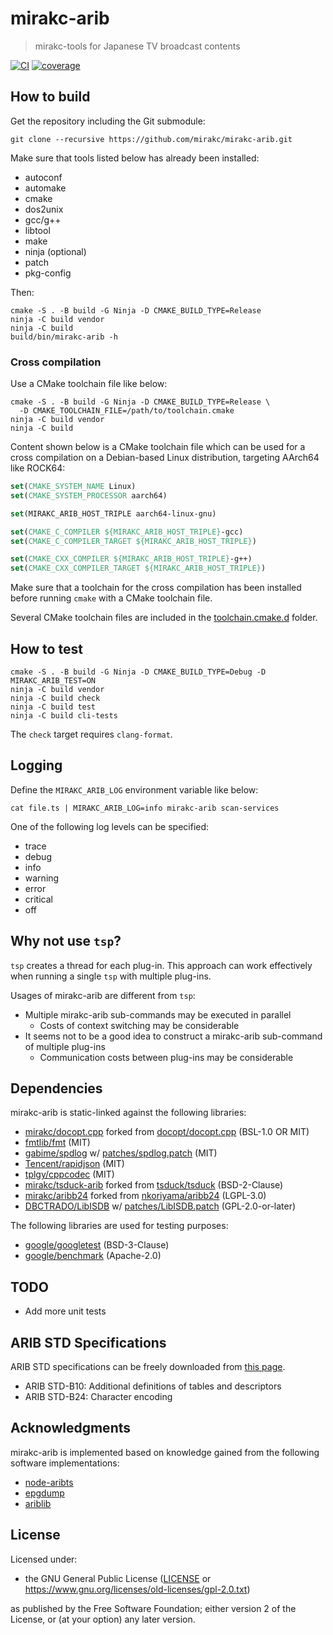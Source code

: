 # mirakc-arib

> mirakc-tools for Japanese TV broadcast contents

[![CI](https://github.com/mirakc/mirakc-arib/actions/workflows/ci.yml/badge.svg)](https://github.com/mirakc/mirakc-arib/actions/workflows/ci.yml)
[![coverage](https://codecov.io/gh/mirakc/mirakc-arib/branch/main/graph/badge.svg?token=iYQqKQLd7A)](https://codecov.io/gh/mirakc/mirakc-arib)

## How to build

Get the repository including the Git submodule:

```shell
git clone --recursive https://github.com/mirakc/mirakc-arib.git
```

Make sure that tools listed below has already been installed:

* autoconf
* automake
* cmake
* dos2unix
* gcc/g++
* libtool
* make
* ninja (optional)
* patch
* pkg-config

Then:

```shell
cmake -S . -B build -G Ninja -D CMAKE_BUILD_TYPE=Release
ninja -C build vendor
ninja -C build
build/bin/mirakc-arib -h
```

### Cross compilation

Use a CMake toolchain file like below:

```shell
cmake -S . -B build -G Ninja -D CMAKE_BUILD_TYPE=Release \
  -D CMAKE_TOOLCHAIN_FILE=/path/to/toolchain.cmake
ninja -C build vendor
ninja -C build
```

Content shown below is a CMake toolchain file which can be used for a cross
compilation on a Debian-based Linux distribution, targeting AArch64 like ROCK64:

```cmake
set(CMAKE_SYSTEM_NAME Linux)
set(CMAKE_SYSTEM_PROCESSOR aarch64)

set(MIRAKC_ARIB_HOST_TRIPLE aarch64-linux-gnu)

set(CMAKE_C_COMPILER ${MIRAKC_ARIB_HOST_TRIPLE}-gcc)
set(CMAKE_C_COMPILER_TARGET ${MIRAKC_ARIB_HOST_TRIPLE})

set(CMAKE_CXX_COMPILER ${MIRAKC_ARIB_HOST_TRIPLE}-g++)
set(CMAKE_CXX_COMPILER_TARGET ${MIRAKC_ARIB_HOST_TRIPLE})
```

Make sure that a toolchain for the cross compilation has been installed before
running `cmake` with a CMake toolchain file.

Several CMake toolchain files are included in the
[toolchain.cmake.d](./toolchain.cmake.d) folder.

## How to test

```shell
cmake -S . -B build -G Ninja -D CMAKE_BUILD_TYPE=Debug -D MIRAKC_ARIB_TEST=ON
ninja -C build vendor
ninja -C build check
ninja -C build test
ninja -C build cli-tests
```

The `check` target requires `clang-format`.

## Logging

Define the `MIRAKC_ARIB_LOG` environment variable like below:

```shell
cat file.ts | MIRAKC_ARIB_LOG=info mirakc-arib scan-services
```

One of the following log levels can be specified:

* trace
* debug
* info
* warning
* error
* critical
* off

## Why not use `tsp`?

`tsp` creates a thread for each plug-in.  This approach can work effectively
when running a single `tsp` with multiple plug-ins.

Usages of mirakc-arib are different from `tsp`:

* Multiple mirakc-arib sub-commands may be executed in parallel
  * Costs of context switching may be considerable
* It seems not to be a good idea to construct a mirakc-arib sub-command of
  multiple plug-ins
  * Communication costs between plug-ins may be considerable

## Dependencies

mirakc-arib is static-linked against the following libraries:

* [mirakc/docopt.cpp] forked from [docopt/docopt.cpp] (BSL-1.0 OR MIT)
* [fmtlib/fmt] (MIT)
* [gabime/spdlog] w/ [patches/spdlog.patch](./patches/spdlog.patch) (MIT)
* [Tencent/rapidjson] (MIT)
* [tplgy/cppcodec] (MIT)
* [mirakc/tsduck-arib] forked from [tsduck/tsduck] (BSD-2-Clause)
* [mirakc/aribb24] forked from [nkoriyama/aribb24] (LGPL-3.0)
* [DBCTRADO/LibISDB] w/ [patches/LibISDB.patch](./patches/LibISDB.patch) (GPL-2.0-or-later)

The following libraries are used for testing purposes:

* [google/googletest] (BSD-3-Clause)
* [google/benchmark] (Apache-2.0)

## TODO

* Add more unit tests

## ARIB STD Specifications

ARIB STD specifications can be freely downloaded from
[this page](https://www.arib.or.jp/english/std_tr/broadcasting/sb_ej.html).

* ARIB STD-B10: Additional definitions of tables and descriptors
* ARIB STD-B24: Character encoding

## Acknowledgments

mirakc-arib is implemented based on knowledge gained from the following software
implementations:

* [node-aribts]
* [epgdump]
* [ariblib]

## License

Licensed under:

* the GNU General Public License
  ([LICENSE] or https://www.gnu.org/licenses/old-licenses/gpl-2.0.txt)

as published by the Free Software Foundation; either version 2 of the License,
or (at your option) any later version.

[mirakc/docopt.cpp]: https://github.com/mirakc/docopt.cpp
[docopt/docopt.cpp]: https://github.com/docopt/docopt.cpp
[fmtlib/fmt]: https://github.com/fmtlib/fmt
[gabime/spdlog]: https://github.com/gabime/spdlog
[Tencent/rapidjson]: https://github.com/Tencent/rapidjson
[tplgy/cppcodec]: https://github.com/tplgy/cppcodec
[mirakc/tsduck-arib]: https://github.com/mirakc/tsduck-arib
[tsduck/tsduck]: https://github.com/tsduck/tsduck
[mirakc/aribb24]: https://github.com/mirakc/aribb24
[nkoriyama/aribb24]: https://github.com/nkoriyama/aribb24
[DBCTRADO/LibISDB]: https://github.com/DBCTRADO/LibISDB
[google/googletest]: https://github.com/google/googletest
[google/benchmark]: https://github.com/google/benchmark
[node-aribts]: https://github.com/rndomhack/node-aribts
[epgdump]: https://github.com/Piro77/epgdump
[ariblib]: https://github.com/youzaka/ariblib
[LICENSE]: ./LICENSE
